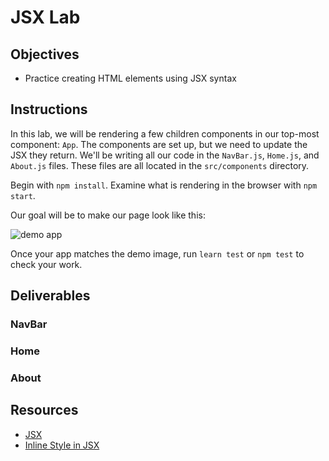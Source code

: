 # JSX Lab

## Objectives

- Practice creating HTML elements using JSX syntax

## Instructions

In this lab, we will be rendering a few children components in our top-most
component: `App`. The components are set up, but we need to update the JSX they
return. We'll be writing all our code in the `NavBar.js`, `Home.js`, and
`About.js` files. These files are all located in the `src/components` directory.

Begin with `npm install`. Examine what is rendering in the browser with
`npm start`.

Our goal will be to make our page look like this:

![demo app](https://raw.githubusercontent.com/learn-co-curriculum/react-hooks-jsx-lab/master/images/demo.png)

Once your app matches the demo image, run `learn test` or `npm test` to check
your work.

## Deliverables

### NavBar

<!-- The `<NavBar>` component should return the following JSX elements:

- a `<nav>` element
- inside the nav element, there should be two child elements:
  - an `<a>` element, with the `href` attribute set to `#home`, and the content
    of "Home"
  - an `<a>` element, with the `href` attribute set to `#about`, and the content
    of "About" -->

### Home

<!-- Inside the `<Home>` component, there are a couple of variables defined that will
allow you to insert your name and city into the portfolio page.

The `<Home>` component should return the following JSX elements:

- a `<div>` element with an id of "home"
- inside the div element, there should be one child element:
  - a `<h1>` element, with the `style` attribute set to a color of "firebrick",
    and the content of "Your Name is a Web Developer from Your City"
  - use the imported `name` and `city` variables within the component, and the
    JSX expression syntax to use the variables inside your JSX elements -->

### About

<!-- The `<About>` component should return the following JSX elements:

- a `<div>` element with an id of "about"
- inside the div element, there should be three child elements:
  - a `<h2>` element with the content of "About Me"
  - a `<p>` element with any content of your choosing
  - a `<img>` element with the `src` attribute set to the `image` variable, and
    the `alt` attribute set to "I made this" -->

## Resources

- [JSX](https://reactjs.org/docs/introducing-jsx.html)
- [Inline Style in JSX](https://reactjs.org/docs/dom-elements.html#style)
